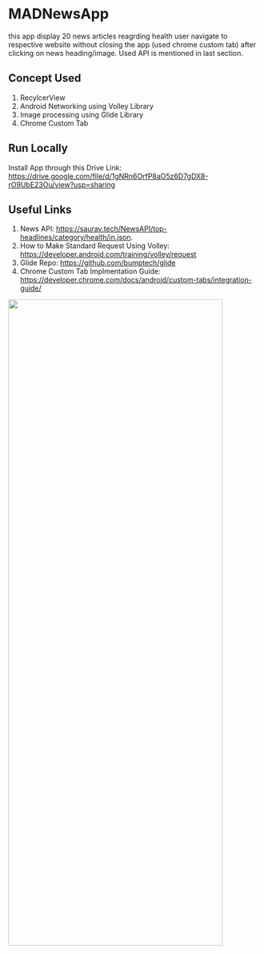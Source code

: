 # MADNewsApp

this app display 20 news articles reagrding health user navigate to respective website without closing the app (used chrome custom tab) after clicking on news heading/image. Used API is mentioned in last section. 

## Concept Used

1. RecylcerView
2. Android Networking using Volley Library
3. Image processing using Glide Library
4. Chrome Custom Tab

## Run Locally

Install App through this Drive Link: https://drive.google.com/file/d/1gNRn6OrfP8aO5z6D7gDX8-rO9UbE23Ou/view?usp=sharing

## Useful Links

1. News API: https://saurav.tech/NewsAPI/top-headlines/category/health/in.json.
2. How to Make Standard Request Using Volley: https://developer.android.com/training/volley/request
3. Glide Repo: https://github.com/bumptech/glide
4. Chrome Custom Tab Implmentation Guide: https://developer.chrome.com/docs/android/custom-tabs/integration-guide/


<img src="https://user-images.githubusercontent.com/69664213/117406031-20e07400-af2a-11eb-833f-4553cf1ba9a7.jpg" width="428" height="1292">
